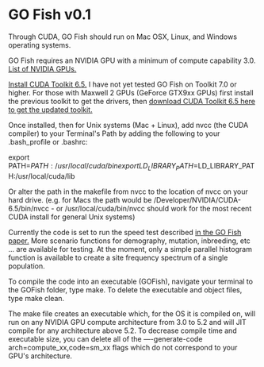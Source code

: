 # GO Fish v0.1

Through CUDA, GO Fish should run on Mac OSX, Linux, and Windows operating systems. 

GO Fish requires an NVIDIA GPU with a minimum of compute capability 3.0. [List of NVIDIA GPUs.](https://developer.nvidia.com/cuda-gpus)  

[Install CUDA Toolkit 6.5.](https://developer.nvidia.com/cuda-toolkit-65) I have not yet tested GO Fish on Toolkit 7.0 or higher. For those with Maxwell 2 GPUs (GeForce GTX9xx GPUs) first install the previous toolkit to get the drivers, then [download CUDA Toolkit 6.5 here to get the updated toolkit.](https://developer.nvidia.com/cuda-downloads-geforce-gtx9xx)

Once installed, then for Unix systems (Mac + Linux), add nvcc (the CUDA compiler) to your Terminal's Path by adding the following to your .bash_profile or .bashrc:

export PATH=$PATH:/usr/local/cuda/bin  
export LD_LIBRARY_PATH=$LD_LIBRARY_PATH:/usr/local/cuda/lib

Or alter the path in the makefile from nvcc to the location of nvcc on your hard drive. (e.g. for Macs the path would be /Developer/NVIDIA/CUDA-6.5/bin/nvcc - or /usr/local/cuda/bin/nvcc should work for the most recent CUDA install for general Unix systems) 

Currently the code is set to run the speed test described [in the GO Fish paper.](http://dx.doi.org/10.1101/042622) More scenario functions for demography, mutation, inbreeding, etc ...  are available for testing. At the moment, only a simple parallel histogram function is available to create a site frequency spectrum of a single population. 

To compile the code into an executable (GOFish), navigate your terminal to the GOFish folder, type make. To delete the executable and object files, type make clean. 

The make file creates an executable which, for the OS it is compiled on, will run on any NVIDIA GPU compute architecture from 3.0 to 5.2 and will JIT compile for any architecture above 5.2. To decrease compile time and executable size, you can delete all of the —-generate-code arch=compute_xx,code=sm_xx flags which do not correspond to your GPU's architecture.
